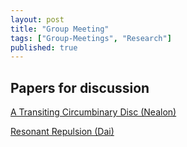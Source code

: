```yaml
---
layout: post
title: "Group Meeting"
tags: ["Group-Meetings", "Research"]
published: true
---
```


Papers for discussion
---------------------

[A Transiting Circumbinary Disc (Nealon)](https://arxiv.org/abs/2502.02376)

[Resonant Repulsion (Dai)](https://arxiv.org/abs/2502.01903)

